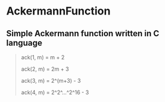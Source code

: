 # AckermannFunction
## Simple Ackermann function written in C language

> ack(1, m) = m + 2
> 
> ack(2, m) = 2m + 3
> 
> ack(3, m) = 2^(m+3) - 3
> 
> ack(4, m) = 2^2^...^2^16 - 3
